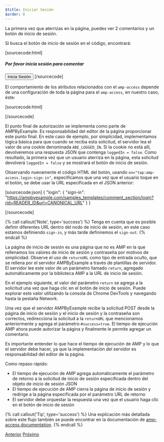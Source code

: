 ```yaml
---
$title: Iniciar Sesión
$order: 0
---
```


La primera vez que aterrizas en la página, puedes ver 2 comentarios y un botón de inicio de sesión.

<amp-img src="/static/img/login-button.png" alt="Botón de inicio de sesión" height="290" width="300"></amp-img>

Si busca el botón de inicio de sesión en el código, encontrará:

[sourcecode:html]
<span amp-access="NOT loggedIn" role="button" tabindex="0" amp-access-hide>
  <h5>Por favor inicia sesión para comentar</h5>
  <button on="tap:amp-access.login-sign-in" class="button-primary comment-button">Inicia Sesión</button>
</span>
[/sourcecode]

El comportamiento de los atributos relacionados con el `amp-access` depende de una configuración de toda la página para el `amp-access`, en nuestro caso, éste:

[sourcecode:html]
<script id="amp-access" type="application/json">
  {
    "authorization": "https://ampbyexample.com/samples_templates/comment_section/authorization?rid=READER_ID&url=CANONICAL_URL&ref=DOCUMENT_REFERRER&_=RANDOM",
    "noPingback": "true",
    "login": {
      "sign-in": "https://ampbyexample.com/samples_templates/comment_section/login?rid=READER_ID&url=CANONICAL_URL",
      "sign-out": "https://ampbyexample.com/samples_templates/comment_section/logout"
    },
    "authorizationFallbackResponse": {
      "error": true,
      "loggedIn": false
    }
  }
</script>
[/sourcecode]

El punto final de autorización se implementa como parte de AMPByExample. Es responsabilidad del editor de la página proporcionar este punto final. En este caso de ejemplo, por simplicidad, implementamos lógica básica para que cuando se reciba esta solicitud, el servidor lea el valor de una cookie denominada `ABE_LOGGED_IN`. Si la cookie no está allí, devolveremos una respuesta JSON que contenga `loggedIn = false`. Como resultado, la primera vez que un usuario aterriza en la página, esta solicitud devolverá `loggedIn = false` y se mostrará el botón de inicio de sesión.

Observando nuevamente el código HTML del botón, usando `on="tap:amp-access.login-sign-in"`, especificamos que una vez que el usuario toque en el botón, se debe usar la URL especificada en el JSON anterior:

[sourcecode:json]
{
	"login": {
    "sign-in": "https://ampbyexample.com/samples_templates/comment_section/login?rid=READER_ID&url=CANONICAL_URL"
  }
}

[/sourcecode]

{% call callout('Note', type='success') %}
Tenga en cuenta que es posible definir diferentes URL dentro del nodo de inicio de sesión, en este caso estamos definiendo `sign-in`, y más tarde definiremos el `sign-out`.
{% endcall %}

La página de inicio de sesión es una página que no es AMP en la que rellenamos los valores de inicio de sesión y contraseña por motivos de simplicidad. Observe el uso de `returnURL` como tipo de entrada oculto, que se rellena por el servidor AMPByExample a través de plantillas de servidor. El servidor lee este valor de un parámetro llamado `return`, agregado automáticamente por la biblioteca AMP a la URL de inicio de sesión.

En el ejemplo siguiente, el valor del parámetro `return` se agrega a la solicitud una vez que haga clic en el botón de inicio de sesión. Puede explorar este valor utilizando la consola de Chrome DevTools y navegando hasta la pestaña Network.

<amp-img src="/static/img/return-parameter.png" alt="Parámetro Return" height="150" width="600"></amp-img>

Una vez que el servidor AMPByExample recibe la solicitud POST desde la página de inicio de sesión y el inicio de sesión y la contraseña son correctos, redirecciona la solicitud a la `returnURL` que mencionamos anteriormente y agrega el parámetro `#success=true`. El tiempo de ejecución AMP ahora puede autorizar la página y finalmente le permite agregar un comentario.

Es importante entender lo que hace el tiempo de ejecución de AMP y lo que el servidor debe hacer, ya que la implementación del servidor es responsabilidad del editor de la página.

Como repaso rápido:

- El tiempo de ejecución de AMP agrega automáticamente el parámetro de retorno a la solicitud de inicio de sesión especificada dentro del objeto de inicio de sesión JSON
- El tiempo de ejecución de AMP cierra la página de inicio de sesión y redirige a la página especificada por el parámetro URL de retorno
- El servidor debe orquestar la respuesta una vez que el usuario haga clic en el botón de inicio de sesión

{% call callout('Tip', type='success') %}
Una explicación más detallada sobre este flujo también se puede encontrar en la documentación de [amp-access documentation](https://www.ampproject.org/docs/reference/components/amp-access#login-flow).
{% endcall %}

<div class="prev-next-buttons">
  <a class="button prev-button" href="/es/docs/tutorials/login_requiring.html"><span class="arrow-prev">Anterior</span></a>
  <a class="button next-button" href="/es/docs/tutorials/login_requiring/add_comment.html"><span class="arrow-next">Próximo</span></a>
</div>

